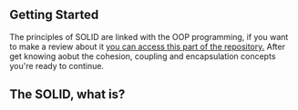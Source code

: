 ## Getting Started

The principles of SOLID are linked with the OOP programming, if you want to make a review about it [you can access this part of the repository.](./OOP/) After get knowing aobut the cohesion, coupling and encapsulation concepts you're ready to continue.

## The SOLID, what is?
